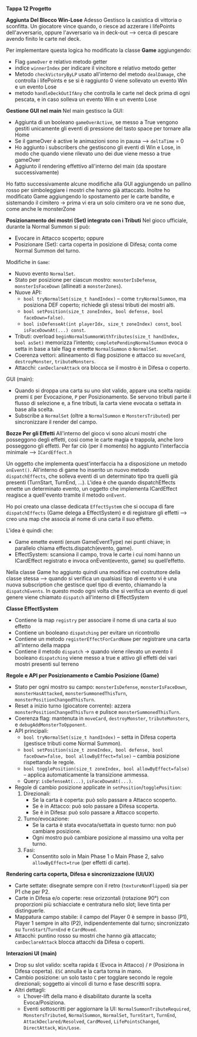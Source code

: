 **Tappa 12 Progetto**

**Aggiunta Del Blocco Win-Lose**
Adesso Gestisco la casistica di vittoria o sconfitta. Un giocatore vince quando, o riesce ad azzerare i lifePoints dell'avversario, oppure l'avversario va in deck-out --> cerca di pescare avendo finito le carte nel deck.

Per implementare questa logica ho modificato la classe **Game** aggiungendo:
- Flag `gameOver` e relativo metodo getter
- indice `winnerIndex` per indicare il vincitore e relativo metodo getter
- Metodo `checkVictoryByLP` usato all'interno del metodo `dealDamage`, che controlla i lifePoints e se si è raggiunto 0 viene sollevato un evento Win e un evento Lose
- metodo `handleDeckOutIfAny` che controlla le carte nel deck prima di ogni pescata, e in caso solleva un evento Win e un evento Lose

**Gestione GUI nel main**
Nel main gestisco la GUI:
- Aggiunta di un booleano `gameOverActive`, se messo a True vengono gestiti unicamente gli eventi di pressione del tasto space per tornare alla Home
- Se il gameOver è active le animazioni sono in pausa --> `deltaTime` = 0
- Ho aggiunto i subscribers che gestiscono gli eventi di Win e Lose, in modo che quando viene rilevato uno dei due viene messo a true gameOver
- Aggiunto il rendering effettivo all'interno del main (da spostare successivamente)

Ho fatto successivamente alcune modifiche alla GUI aggiungendo un pallino rosso per simboleggiare i mostri che hanno già attaccato. Inoltre ho modificato Game aggiungendo lo spostamento per le carte bandite, e sistemando il cimitero -> prima vi era un solo cimitero ora ve ne sono due, come anche le monsterZone

**Posizionamento dei mostri (Set) integrato con i Tributi**
Nel gioco ufficiale, durante la Normal Summon si può:
- Evocare in Attacco scoperto; oppure
- Posizionare (Set): carta coperta in posizione di Difesa; conta come Normal Summon del turno.

Modifiche in `Game`:
- Nuovo evento `NormalSet`.
- Stato per posizione per ciascun mostro: `monsterIsDefense`, `monsterIsFaceDown` (allineati a `monsterZones`).
- Nuove API:
	- `bool tryNormalSet(size_t handIndex)` – come `tryNormalSummon`, ma posiziona DEF coperto; richiede gli stessi tributi dei mostri alti.
	- `bool setPosition(size_t zoneIndex, bool defense, bool faceDown=false)`.
	- `bool isDefenseAt(int playerIdx, size_t zoneIndex) const`, `bool isFaceDownAt(...) const`.
- Tributi: overload `beginNormalSummonWithTributes(size_t handIndex, bool asSet)` memorizza l’intento; `completePendingNormalSummon` evoca o setta in base a tale flag e emette `NormalSummon` o `NormalSet`.
- Coerenza vettori: allineamento di flag posizione e attacco su `moveCard`, `destroyMonster`, `tributeMonsters`.
- Attacchi: `canDeclareAttack` ora blocca se il mostro è in Difesa o coperto.

GUI (main):
- Quando si droppa una carta su uno slot valido, appare una scelta rapida: premi `E` per Evocazione, `P` per Posizionamento. Se servono tributi parte il flusso di selezione e, a fine tributi, la carta viene evocata o settata in base alla scelta.
- Subscribe a `NormalSet` (oltre a `NormalSummon` e `MonstersTributed`) per sincronizzare il render del campo.

**Bozze Per gli Effetti**
All'interno del gioco vi sono alcuni mostri che posseggono degli effetti, così come le carte magia e trappola, anche loro posseggono gli effetti. 
Per far ciò (per il momento) ho aggiunto l'interfaccia minimale --> `ICardEffect.h`

Un oggetto che implementa quest'interfaccia ha a disposizione un metodo `onEvent()`.
All'interno di game ho inserito un nuovo metodo `dispatchEffects`, che solleva eventi di un determinato tipo tra quelli già presenti (TurnStart, TurnEnd, ...).
L'idea è che quando dispatchEffects emette un determinato evento, un oggetto che implementa ICardEffect reagisce a quell'evento tramite il metodo `onEvent`.

Ho poi creato una classe dedicata `EffectSystem` che si occupa di fare `dispatchEffects` (Game delega a EffectSystem) e di registrare gli effetti --> creo una map che associa al nome di una carta il suo effetto. 

L'idea è quindi che:
- Game emette eventi (enum GameEventType) nei punti chiave; in parallelo chiama effects.dispatch(evento, game).
- EffectSystem: scansiona il campo, trova le carte i cui nomi hanno un ICardEffect registrato e invoca onEvent(evento, game) su quell’effetto.

Nella classe Game ho aggiunto quindi una modifica nel costruttore della classe stessa --> quando si verifica un qualsiasi tipo di evento vi è una nuova subscription che gestisce quel tipo di evento, chiamando la `dispatchEvents`.
In questo modo ogni volta che si verifica un evento di quel genere viene chiamato `dispatch` all'interno di EffectSystem

**Classe EffectSystem**
- Contiene la map `registry` per associare il nome di una carta al suo effetto
- Contiene un booleano `dispatching` per evitare un ricontrollo
- Contiene un metodo `registerEffectForCardName` per registrare una carta all'interno della mappa
- Contiene il metodo `dispatch` -> quando viene rilevato un evento il booleano `dispatching` viene messo a true e attivo gli effetti dei vari mostri presenti sul terreno 


**Regole e API per Posizionamento e Cambio Posizione (Game)**
- Stato per ogni mostro su campo: `monsterIsDefense`, `monsterIsFaceDown`, `monsterHasAttacked`, `monsterSummonedThisTurn`, `monsterPositionChangedThisTurn`.
- Reset a inizio turno (giocatore corrente): azzera `monsterPositionChangedThisTurn` e pulisce `monsterSummonedThisTurn`.
- Coerenza flag: mantenuta in `moveCard`, `destroyMonster`, `tributeMonsters`, e `debugAddMonsterToOpponent`.
- API principali:
  - `bool tryNormalSet(size_t handIndex)` – setta in Difesa coperta (gestisce tributi come Normal Summon).
  - `bool setPosition(size_t zoneIndex, bool defense, bool faceDown=false, bool allowByEffect=false)` – cambia posizione rispettando le regole.
  - `bool togglePosition(size_t zoneIndex, bool allowByEffect=false)` – applica automaticamente la transizione ammessa.
  - Query: `isDefenseAt(...)`, `isFaceDownAt(...)`.
- Regole di cambio posizione applicate in `setPosition`/`togglePosition`:
  1) Direzionali:
	  - Se la carta è coperta: può solo passare a Attacco scoperto.
	  - Se è in Attacco: può solo passare a Difesa scoperta.
	  - Se è in Difesa: può solo passare a Attacco scoperto.
  2) Turno/evocazione:
	  - Se la carta è stata evocata/settata in questo turno: non può cambiare posizione.
	  - Ogni mostro può cambiare posizione al massimo una volta per turno.
  3) Fasi:
	  - Consentito solo in Main Phase 1 o Main Phase 2, salvo `allowByEffect=true` (per effetti di carte).

**Rendering carta coperta, Difesa e sincronizzazione (UI/UX)**
- Carte settate: disegnate sempre con il retro (`textureNonFlipped`) sia per P1 che per P2.
- Carte in Difesa e/o coperte: rese orizzontali (rotazione 90°) con proporzioni più schiacciate e centratura nello slot; lieve tinta per distinguerle.
- Mappatura campo stabile: il campo del Player 0 è sempre in basso (P1), Player 1 sempre in alto (P2), indipendentemente dal turno; sincronizzato su `TurnStart`/`TurnEnd` e `CardMoved`.
- Attacchi: puntino rosso su mostri che hanno già attaccato; `canDeclareAttack` blocca attacchi da Difesa o coperti.

**Interazioni UI (main)**
- Drop su slot valido: scelta rapida `E` (Evoca in Attacco) / `P` (Posiziona in Difesa coperta). `ESC` annulla e la carta torna in mano.
- Cambio posizione: un solo tasto `C` per togglare secondo le regole direzionali; soggetto ai vincoli di turno e fase descritti sopra.
- Altri dettagli:
  - L'hover-lift della mano è disabilitato durante la scelta Evoca/Posiziona.
  - Eventi sottoscritti per aggiornare la UI: `NormalSummonTributeRequired`, `MonstersTributed`, `NormalSummon`, `NormalSet`, `TurnStart`, `TurnEnd`, `AttackDeclared/Resolved`, `CardMoved`, `LifePointsChanged`, `DirectAttack`, `Win/Lose`.

